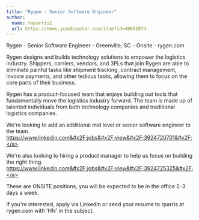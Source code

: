 ```yaml
---
title: "Rygen : Senior Software Engineer"
author:
  name: rwparris2
  url: https://news.ycombinator.com/item?id=40852874
---
```

Rygen - Senior Software Engineer - Greenville, SC - Onsite - rygen.com

Rygen designs and builds technology solutions to empower the logistics industry. Shippers, carriers, vendors, and 3PLs that join Rygen are able to eliminate painful tasks like shipment tracking, contract management, invoice payments, and other tedious tasks, allowing them to focus on the core parts of their business.

Rygen has a product-focused team that enjoys building out tools that fundamentally move the logistics industry forward. The team is made up of talented individuals from both technology companies and traditional logistics companies.

We&#x27;re looking to add an additional mid level or senior software engineer to the team. <a href="https:&#x2F;&#x2F;www.linkedin.com&#x2F;jobs&#x2F;view&#x2F;3924720701&#x2F;" rel="nofollow">https:&#x2F;&#x2F;www.linkedin.com&#x2F;jobs&#x2F;view&#x2F;3924720701&#x2F;</a>

We&#x27;re also looking to hiring a product manager to help us focus on building the right thing. <a href="https:&#x2F;&#x2F;www.linkedin.com&#x2F;jobs&#x2F;view&#x2F;3924725325&#x2F;" rel="nofollow">https:&#x2F;&#x2F;www.linkedin.com&#x2F;jobs&#x2F;view&#x2F;3924725325&#x2F;</a>

These are ONSITE positions, you will be expected to be in the office 2-3 days a week.

If you&#x27;re interested, apply via LinkedIn or send your resume to rparris at rygen.com with &#x27;HN&#x27; in the subject.

